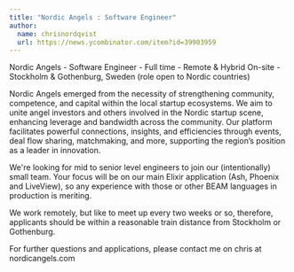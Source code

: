 ```yaml
---
title: "Nordic Angels : Software Engineer"
author:
  name: chrisnordqvist
  url: https://news.ycombinator.com/item?id=39903959
---
```

Nordic Angels - Software Engineer - Full time - Remote &amp; Hybrid On-site - Stockholm &amp; Gothenburg, Sweden (role open to Nordic countries)

Nordic Angels emerged from the necessity of strengthening community, competence, and capital within the local startup ecosystems. We aim to unite angel investors and others involved in the Nordic startup scene, enhancing leverage and bandwidth across the community. Our platform facilitates powerful connections, insights, and efficiencies through events, deal flow sharing, matchmaking, and more, supporting the region’s position as a leader in innovation.

We&#x27;re looking for mid to senior level engineers to join our (intentionally) small team. Your focus will be on our main Elixir application (Ash, Phoenix and LiveView), so any experience with those or other BEAM languages in production is meriting.

We work remotely, but like to meet up every two weeks or so, therefore, applicants should be within a reasonable train distance from Stockholm or Gothenburg.

For further questions and applications, please contact me on chris at nordicangels.com
